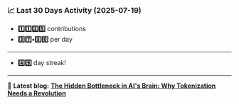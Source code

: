<!--START_STATS-->
### 📈 Last 30 Days Activity (2025-07-19)  
- **1️⃣1️⃣2️⃣5️⃣** contributions  
- **3️⃣7️⃣•5️⃣0️⃣** per day
---
- **4️⃣9️⃣** day streak!
---
📝 **Latest blog:** [**The Hidden Bottleneck in AI's Brain: Why Tokenization Needs a Revolution**](https://andriak.com/blog/tokenization-revolution)
<!--END_STATS-->
